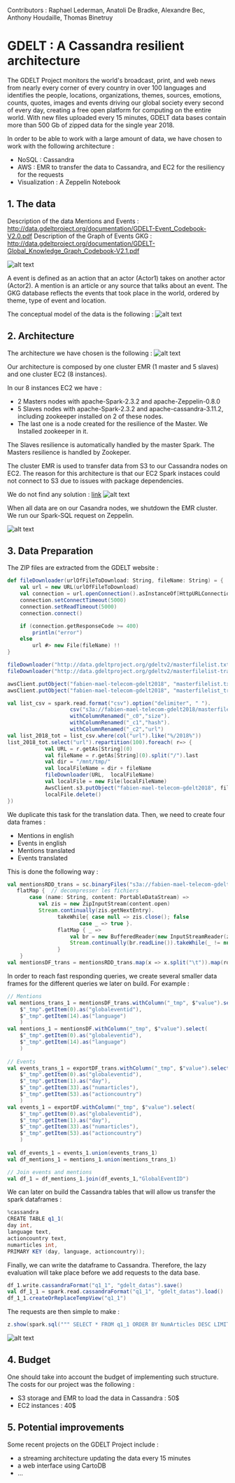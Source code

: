 Contributors : Raphael Lederman, Anatoli De Bradke, Alexandre Bec, Anthony Houdaille, Thomas Binetruy

# GDELT : A Cassandra resilient architecture

The GDELT Project monitors the world's broadcast, print, and web news from nearly every corner of every country in over 100 languages and identifies the people, locations, organizations, themes, sources, emotions, counts, quotes, images and events driving our global society every second of every day, creating a free open platform for computing on the entire world. With new files uploaded every 15 minutes, GDELT data bases contain more than 500 Gb of zipped data for the single year 2018.

In order to be able to work with a large amount of data, we have chosen to work with the following architecture :
- NoSQL : Cassandra
- AWS : EMR to transfer the data to Cassandra, and EC2 for the resiliency for the requests
- Visualization : A Zeppelin Notebook

## 1. The data

Description of the data Mentions and Events : http://data.gdeltproject.org/documentation/GDELT-Event_Codebook-V2.0.pdf
Description of the Graph of Events GKG : http://data.gdeltproject.org/documentation/GDELT-Global_Knowledge_Graph_Codebook-V2.1.pdf

![alt text](data.png)

A event is defined as an action that an actor (Actor1) takes on another actor (Actor2). A mention is an article or any source that talks about an event. The GKG database reflects the events that took place in the world, ordered by theme, type of event and location.

The conceptual model of the data is the following :
![alt text](concept.png)

## 2. Architecture

The architecture we have chosen is the following :
![alt text](archi.png)

Our architecture is composed by one cluster EMR (1 master and 5 slaves) and one cluster EC2 (8 instances).

In our 8 instances EC2 we have : 
- 2 Masters nodes with apache-Spark-2.3.2 and apache-Zeppelin-0.8.0
- 5 Slaves nodes with apache-Spark-2.3.2 and apache-cassandra-3.11.2, including zookeeper installed on 2 of these nodes.
- The last one is a node created for the resilience of the Master. We Installed zookeeper in it. 

The Slaves resilience is automatically handled by the master Spark. The Masters resilience is handled by Zookeper.

The cluster EMR is used to transfer data from S3 to our Cassandra nodes on EC2. The reason for this architecture is that our EC2 Spark instaces could not connect to S3 due to issues with package dependencies. 

We do not find any solution :
[link](https://docs.hortonworks.com/HDPDocuments/HDCloudAWS/HDCloudAWS-1.8.0/bk_hdcloud-aws/content/s3-trouble/index.html)
![alt text](hortonworks.png)

When all data are on our Casandra nodes, we shutdown the EMR cluster. We run our Spark-SQL request on Zeppelin.

![alt text](spark.png)
## 3. Data Preparation

The ZIP files are extracted from the GDELT website :
``` scala
def fileDownloader(urlOfFileToDownload: String, fileName: String) = {
    val url = new URL(urlOfFileToDownload)
    val connection = url.openConnection().asInstanceOf[HttpURLConnection]
    connection.setConnectTimeout(5000)
    connection.setReadTimeout(5000)
    connection.connect()

    if (connection.getResponseCode >= 400)
        println("error")
    else
        url #> new File(fileName) !!
}

fileDownloader("http://data.gdeltproject.org/gdeltv2/masterfilelist.txt", "/tmp/masterfilelist.txt") // save the list file to the Spark Master
fileDownloader("http://data.gdeltproject.org/gdeltv2/masterfilelist-translation.txt", "/tmp/masterfilelist_translation.txt") //same for Translation file

awsClient.putObject("fabien-mael-telecom-gdelt2018", "masterfilelist.txt", new File("/tmp/masterfilelist.txt") )
awsClient.putObject("fabien-mael-telecom-gdelt2018", "masterfilelist_translation.txt", new File( "/tmp/masterfilelist_translation.txt") )

val list_csv = spark.read.format("csv").option("delimiter", " ").
                    csv("s3a://fabien-mael-telecom-gdelt2018/masterfilelist.txt").
                    withColumnRenamed("_c0","size").
                    withColumnRenamed("_c1","hash").
                    withColumnRenamed("_c2","url")
val list_2018_tot = list_csv.where(col("url").like("%/2018%"))
list_2018_tot.select("url").repartition(100).foreach( r=> {
            val URL = r.getAs[String](0)
            val fileName = r.getAs[String](0).split("/").last
            val dir = "/mnt/tmp/"
            val localFileName = dir + fileName
            fileDownloader(URL,  localFileName)
            val localFile = new File(localFileName)
            AwsClient.s3.putObject("fabien-mael-telecom-gdelt2018", fileName, localFile )
            localFile.delete()
})

```
We duplicate this task for the translation data. Then, we need to create four data frames : 
- Mentions in english
- Events in english
- Mentions translated
- Events translated

This is done the following way :
``` scala
val mentionsRDD_trans = sc.binaryFiles("s3a://fabien-mael-telecom-gdelt2018/201801*translation.mentions.CSV.zip"). // charger quelques fichers via une regex
   flatMap {  // decompresser les fichiers
       case (name: String, content: PortableDataStream) =>
          val zis = new ZipInputStream(content.open)
          Stream.continually(zis.getNextEntry).
                takeWhile{ case null => zis.close(); false
                       case _ => true }.
                flatMap { _ =>
                    val br = new BufferedReader(new InputStreamReader(zis))
                    Stream.continually(br.readLine()).takeWhile(_ != null)
                }
    }
val mentionsDF_trans = mentionsRDD_trans.map(x => x.split("\t")).map(row => row.mkString(";")).map(x => x.split(";")).toDF()
```

In order to reach fast responding queries, we create several smaller data frames for the different queries we later on build. For example :
``` scala
// Mentions
val mentions_trans_1 = mentionsDF_trans.withColumn("_tmp", $"value").select(
    $"_tmp".getItem(0).as("globaleventid"),
    $"_tmp".getItem(14).as("language")
    )
val mentions_1 = mentionsDF.withColumn("_tmp", $"value").select(
    $"_tmp".getItem(0).as("globaleventid"),
    $"_tmp".getItem(14).as("language")
    )
    
// Events 
val events_trans_1 = exportDF_trans.withColumn("_tmp", $"value").select(
    $"_tmp".getItem(0).as("globaleventid"),
    $"_tmp".getItem(1).as("day"),
    $"_tmp".getItem(33).as("numarticles"),
    $"_tmp".getItem(53).as("actioncountry")
    )
val events_1 = exportDF.withColumn("_tmp", $"value").select(
    $"_tmp".getItem(0).as("globaleventid"),
    $"_tmp".getItem(1).as("day"),
    $"_tmp".getItem(33).as("numarticles"),
    $"_tmp".getItem(53).as("actioncountry")
    )
    
val df_events_1 = events_1.union(events_trans_1)
val df_mentions_1 = mentions_1.union(mentions_trans_1)

// Join events and mentions
val df_1 = df_mentions_1.join(df_events_1,"GlobalEventID")
```

We can later on build the Cassandra tables that will allow us transfer the spark dataframes :
``` scala
%cassandra
CREATE TABLE q1_1(
day int,
language text,
actioncountry text,
numarticles int,
PRIMARY KEY (day, language, actioncountry));
```

Finally, we can write the dataframe to Cassandra. Therefore, the lazy evaluation will take place before we add requests to the data base.
``` scala
df_1.write.cassandraFormat("q1_1", "gdelt_datas").save()
val df_1_1 = spark.read.cassandraFormat("q1_1", "gdelt_datas").load()
df_1_1.createOrReplaceTempView("q1_1")
```

The requests are then simple to make :
``` scala 
z.show(spark.sql(""" SELECT * FROM q1_1 ORDER BY NumArticles DESC LIMIT 10 """))
```

![alt text](q1.png)

## 4. Budget

One should take into account the budget of implementing such structure. The costs for our project was the following :
- S3 storage and EMR to load the data in Cassandra : 50$
- EC2 instances : 40$

## 5. Potential improvements

Some recent projects on the GDELT Project include :
- a streaming architecture updating the data every 15 minutes
- a web interface using CartoDB
- ...


